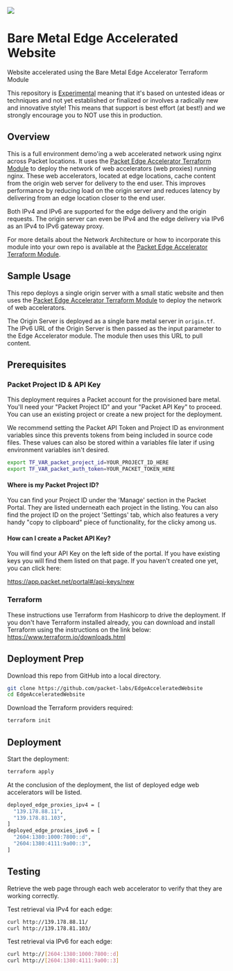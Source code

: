 ![](https://img.shields.io/badge/Stability-Experimental-red.svg)

# Bare Metal Edge Accelerated Website 
Website accelerated using the Bare Metal Edge Accelerator Terraform Module

This repository is [Experimental](https://github.com/packethost/standards/blob/master/experimental-statement.md) meaning that it's based on untested ideas or techniques and not yet established or finalized or involves a radically new and innovative style! This means that support is best effort (at best!) and we strongly encourage you to NOT use this in production.

## Overview

This is a full environment demo'ing a web accelerated network using nginx across Packet locations.
It uses the [Packet Edge Accelerator Terraform Module](https://github.com/packet-labs/EdgeAccelerator)
to deploy the network of web accelerators (web proxies) running nginx. These
web accelerators, located at edge locations, cache content from the origin web server for
delivery to the end user. This improves performance by reducing load on the origin server
and reduces latency by delivering from an edge location closer to the end user.

Both IPv4 and IPv6 are supported for the edge delivery and the origin requests. The origin
server can even be IPv4 and the edge delivery via IPv6 as an IPv4 to IPv6 gateway proxy.

For more details about the Network Architecture or how to incorporate this module into your
own repo is available at the [Packet Edge Accelerator Terraform Module](https://github.com/packet-labs/EdgeAccelerator).

## Sample Usage

This repo deploys a single origin server with a small static website and then uses the
[Packet Edge Accelerator Terraform Module](https://github.com/packet-labs/EdgeAccelerator)
to deploy the network of web accelerators.

The Origin Server is deployed as a single bare metal server in ```origin.tf```. The IPv6
URL of the Origin Server is then passed as the input parameter to the Edge Accelerator module.
The module then uses this URL to pull content.

## Prerequisites

### Packet Project ID & API Key

This deployment requires a Packet account for the provisioned bare metal. You'll need your "Packet Project ID" and your "Packet API Key" to proceed. You can use an existing project or create a new project for the deployment.

We recommend setting the Packet API Token and Project ID as environment variables since this prevents tokens from being included in source code files. These values can also be stored within a variables file later if using environment variables isn't desired.
```bash
export TF_VAR_packet_project_id=YOUR_PROJECT_ID_HERE
export TF_VAR_packet_auth_token=YOUR_PACKET_TOKEN_HERE
```

#### Where is my Packet Project ID?

You can find your Project ID under the 'Manage' section in the Packet Portal. They are listed underneath each project in the listing. You can also find the project ID on the project 'Settings' tab, which also features a very handy "copy to clipboard" piece of functionality, for the clicky among us.

#### How can I create a Packet API Key? 

You will find your API Key on the left side of the portal. If you have existing keys you will find them listed on that page. If you haven't created one yet, you can click here:

https://app.packet.net/portal#/api-keys/new

### Terraform

These instructions use Terraform from Hashicorp to drive the deployment. If you don't have Terraform installed already, you can download and install Terraform using the instructions on the link below:
https://www.terraform.io/downloads.html

## Deployment Prep

Download this repo from GitHub into a local directory.

```bash
git clone https://github.com/packet-labs/EdgeAcceleratedWebsite
cd EdgeAcceleratedWebsite
```

Download the Terraform providers required:
```bash
terraform init
```

## Deployment

Start the deployment:
```bash
terraform apply
```

At the conclusion of the deployment, the list of deployed edge web accelerators will be listed.

```bash
deployed_edge_proxies_ipv4 = [
  "139.178.88.11",
  "139.178.81.103",
]
deployed_edge_proxies_ipv6 = [
  "2604:1380:1000:7800::d",
  "2604:1380:4111:9a00::3",
]
```

## Testing

Retrieve the web page through each web accelerator to verify that they are working correctly.

Test retrieval via IPv4 for each edge:
```bash
curl http://139.178.88.11/
curl http://139.178.81.103/
```

Test retrieval via IPv6 for each edge:
```bash
curl http://[2604:1380:1000:7800::d]
curl http://[2604:1380:4111:9a00::3]
```


